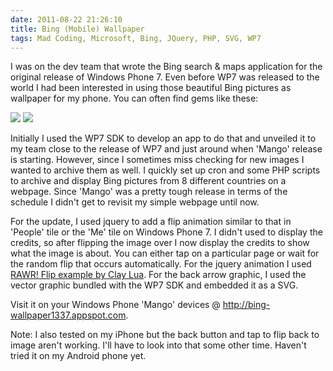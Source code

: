 ```yaml
---
date: 2011-08-22 21:26:10
title: Bing (Mobile) Wallpaper
tags: Mad Coding, Microsoft, Bing, JQuery, PHP, SVG, WP7
---
```

I was on the dev team that wrote the Bing search & maps application for the
original release of Windows Phone 7. Even before WP7 was released to the world
I had been interested in using those beautiful Bing pictures as wallpaper for
my phone. You can often find gems like these:

[![][2]][2] [![][3]][3]

Initially I used the WP7 SDK to develop an app to do that and unveiled it to my
team close to the release of WP7 and just around when 'Mango' release is
starting. However, since I sometimes miss checking for new images I wanted to
archive them as well. I quickly set up cron and some PHP scripts to archive and
display Bing pictures from 8 different countries on a webpage. Since 'Mango'
was a pretty tough release in terms of the schedule I didn't get to revisit my
simple webpage until now.

For the update, I used jquery to add a flip animation similar to that in
'People' tile or the 'Me' tile on Windows Phone 7. I didn't used to display the
credits, so after flipping the image over I now display the credits to show
what the image is about. You can either tap on a particular page or wait for
the random flip that occurs automatically. For the jquery animation I used
[RAWR! Flip example by Clay Lua][1]. For the back arrow graphic, I used the
vector graphic bundled with the WP7 SDK and embedded it as a SVG.

Visit it on your Windows Phone 'Mango' devices @
<http://bing-wallpaper1337.appspot.com>.

Note: I also tested on my iPhone but the back button and tap to flip back to
image aren't working. I'll have to look into that some other time. Haven't
tried it on my Android phone yet.

  [1]: http://hungred.com/wp-content/uploads/2009/04/demo-rawrflip.html
  [2]: //imagedatastore.appspot.com/ahBzfmltYWdlZGF0YXN0b3JlcgwLEgVpbWFnZRjpBww
  [3]: //imagedatastore.appspot.com/ahBzfmltYWdlZGF0YXN0b3JlcgsLEgVpbWFnZRgBDA
